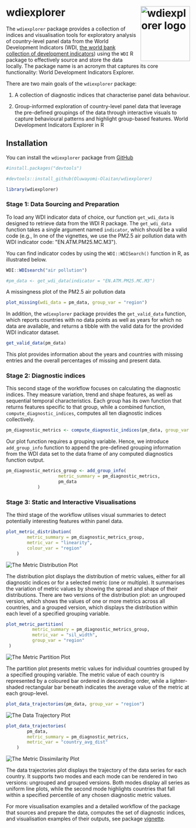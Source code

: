 # wdiexplorer <a href="https://github.com/Oluwayomi-Olaitan/wdiexplorer"><img src="man/figures/wdiexplorer_logo.png" align="right" height="150" width = "135" alt="wdiexplorer logo" /></a>

The `wdiexplorer` package provides a collection of indices and visualisation tools for exploratory analysis of country-level panel data from the World Development Indicators (WDI, [the world bank collection of development indicators](https://databank.worldbank.org/home.aspx)) using the `WDI` R package to effectively source and store the data locally. 
The package name is an acronym that captures its core functionality: World Development Indicators Explorer.

There are two main goals of the `wdiexplorer` package:

1. A collection of diagnostic indices that characterise panel data behaviour.

2. Group-informed exploration of country-level panel data that leverage the pre-defined groupings of the data through interactive visuals to capture behavioural patterns and highlight group-based features.
World Development Indicators Explorer in R

## Installation

You can install the `wdiexplorer` package from [GitHub](https://github.com/Oluwayomi-Olaitan/wdiexplorer)

``` r
#install.packages("devtools")

#devtools::install_github(Oluwayomi-Olaitan/wdiexplorer)

library(wdiexplorer)

```

### Stage 1: Data Sourcing and Preparation

To load any WDI indicator data of choice, our function `get_wdi_data` is designed to retrieve data from the WDI R package. 
The `get_wdi_data` function takes a single argument named `indicator`, which should be a valid code (e.g., In one of the vignettes, we use the PM2.5 air pollution data with WDI indicator code: "EN.ATM.PM25.MC.M3").

You can find indicator codes by using the `WDI::WDISearch()` function in R, as illustrated below.

``` r
WDI::WDIsearch("air pollution")

#pm_data <- get_wdi_data(indicator = "EN.ATM.PM25.MC.M3")
```

A missingness plot of the PM2.5 air pollution data

``` r
plot_missing(wdi_data = pm_data, group_var = "region")
```

In addition, the `wdiexplorer` package provides the `get_valid_data` function, which reports countries with no data points as well as years for which no data are available, and returns a tibble with the valid data for the provided WDI indicator dataset.

``` r
get_valid_data(pm_data)
```

This plot provides information about the years and countries with missing entries and the overall percentages of missing and present data.

### Stage 2: Diagnostic indices

This second stage of the workflow focuses on calculating the diagnostic indices. They measure variation, trend and shape features, as well as sequential temporal characteristics.
Each group has its own function that returns features specific to that group, while a combined function, `compute_diagnostic_indices`, computes all ten diagnostic indices collectively.

``` r
pm_diagnostic_metrics <- compute_diagnostic_indices(pm_data, group_var = "region")
```

Our plot function requires a grouping variable. Hence, we introduce `add_group_info` function to append the pre-defined grouping information from the WDI data set to the data frame of any computed diagnostics function output.

``` r
pm_diagnostic_metrics_group <- add_group_info(
                    metric_summary = pm_diagnostic_metrics,
                    pm_data
            )
```

### Stage 3: Static and Interactive Visualisations

The third stage of the workflow utilises visual summaries to detect potentially interesting features within panel data.

``` r
plot_metric_distribution(
        metric_summary = pm_diagnostic_metrics_group, 
        metric_var = "linearity",
        colour_var = "region"
    )
```

![The Metric Distribution Plot](man/figures/README.distribution-plot.png)<!-- -->

The distribution plot displays the distribution of metric values, either for all diagnostic indices or for a selected metric (one or multiple). It summarises the variation of metric values by showing the spread and shape of their distributions. 
There are two versions of the distribution plot: an ungrouped version, which shows the values of one or more metrics across all countries, and a grouped version, which displays the distribution within each level of a specified grouping variable.

``` r
plot_metric_partition(
          metric_summary = pm_diagnostic_metrics_group,
          metric_var = "sil_width",
          group_var = "region"
 )
```

![The Metric Partition Plot](man/figures/README.partition-plot.png)<!-- -->

The partition plot presents metric values for individual countries grouped by a specified grouping variable. 
The metric value of each country is represented by a coloured bar ordered in descending order, 
while a lighter-shaded rectangular bar beneath indicates the average value of the metric at each group-level.

``` r
plot_data_trajectories(pm_data, group_var = "region")
```

![The Data Trajectory Plot](man/figures/README.trajectory-plot.png)<!-- -->

``` r
plot_data_trajectories(
        pm_data, 
        metric_summary = pm_diagnostic_metrics, 
        metric_var = "country_avg_dist"
    )
```

![The Metric Dissimilarity Plot](man/figures/README.dissimilarity-plot.png)<!-- -->

The data trajectories plot displays the trajectory of the data series for each country. It supports two modes and each mode can be rendered in two versions: ungrouped and grouped versions. 
Both modes display all series as uniform line plots, while the second mode highlights countries that fall within a specified percentile of any chosen diagnostic metric values.

For more visualisation examples and a detailed workflow of the package that sources and prepare the data, computes the set of diagnostic indices, and visualisation examples of their outputs, see package [vignette](https://oluwayomi-olaitan.github.io/wdiexplorer/articles/pm_analysis.html).
